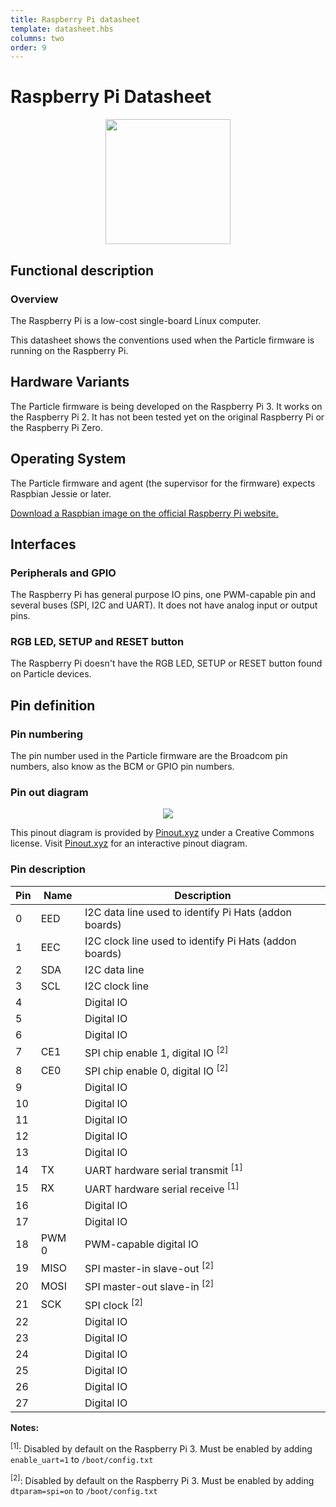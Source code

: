 ```yaml
---
title: Raspberry Pi datasheet
template: datasheet.hbs
columns: two
order: 9
---
```


# Raspberry Pi Datasheet

<div align=center><img src="/assets/images/raspberry-pi.svg" width=200></div>

## Functional description

### Overview

The Raspberry Pi is a low-cost single-board Linux computer.

This datasheet shows the conventions used when the Particle firmware is running on the Raspberry Pi.

## Hardware Variants

The Particle firmware is being developed on the Raspberry Pi 3. It works on the Raspberry Pi 2. It has not been tested yet on the original Raspberry Pi or the Raspberry Pi Zero.

## Operating System

The Particle firmware and agent (the supervisor for the firmware) expects Raspbian Jessie or later.

[Download a Raspbian image on the official Raspberry Pi website.](https://www.raspberrypi.org/downloads/raspbian/)

## Interfaces

### Peripherals and GPIO

The Raspberry Pi has general purpose IO pins, one PWM-capable pin and
several buses (SPI, I2C and UART). It does not have analog input or
output pins.

### RGB LED, SETUP and RESET button

The Raspberry Pi doesn't have the RGB LED, SETUP or RESET button found on Particle devices.

## Pin definition

### Pin numbering

The pin number used in the Particle firmware are the Broadcom pin numbers, also know as the BCM or GPIO pin numbers.

### Pin out diagram

<div align=center><a href="http://pinout.xyz"><img src="/assets/images/raspberry-pi-pinout.png"></a></div>

This pinout diagram is provided by [Pinout.xyz](http://pinout.xyz/)
under a Creative Commons license. Visit [Pinout.xyz](http://pinout.xyz/) for an interactive pinout diagram.

### Pin description

| Pin | Name | Description |
|-----|------|-------------|
| 0 | EED | I2C data line used to identify Pi Hats (addon boards)
| 1 | EEC | I2C clock line used to identify Pi Hats (addon boards)
| 2 | SDA | I2C data line
| 3 | SCL | I2C clock line
| 4 | | Digital IO
| 5 | | Digital IO
| 6 | | Digital IO
| 7 | CE1 | SPI chip enable 1, digital IO <sup>[2]</sup>
| 8 | CE0 | SPI chip enable 0, digital IO <sup>[2]</sup>
| 9 | | Digital IO
| 10 | | Digital IO
| 11 | | Digital IO
| 12 | | Digital IO
| 13 | | Digital IO
| 14 | TX | UART hardware serial transmit <sup>[1]</sup>
| 15 | RX | UART hardware serial receive <sup>[1]</sup>
| 16 | | Digital IO
| 17 | | Digital IO
| 18 | PWM 0 | PWM-capable digital IO
| 19 | MISO | SPI master-in slave-out <sup>[2]</sup>
| 20 | MOSI | SPI master-out slave-in <sup>[2]</sup>
| 21 | SCK | SPI clock <sup>[2]</sup>
| 22 | | Digital IO
| 23 | | Digital IO
| 24 | | Digital IO
| 25 | | Digital IO
| 26 | | Digital IO
| 27 | | Digital IO

**Notes:**

<sup>[1]</sup>: Disabled by default on the Raspberry Pi 3. Must be enabled by adding `enable_uart=1` to `/boot/config.txt`

<sup>[2]</sup>: Disabled by default on the Raspberry Pi 3. Must be enabled by adding `dtparam=spi=on` to `/boot/config.txt`
